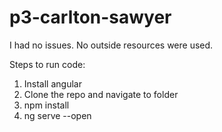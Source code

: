 # p3-carlton-sawyer
I had no issues. No outside resources were used.

Steps to run code: 
1. Install angular
2. Clone the repo and navigate to folder
3. npm install
4. ng serve --open
